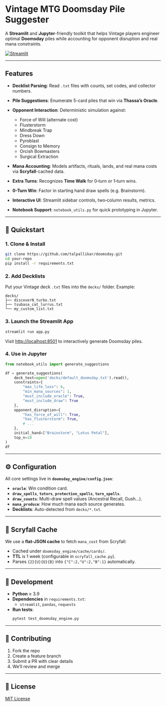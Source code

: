 
# Vintage MTG Doomsday Pile Suggester

A **Streamlit** and **Jupyter**-friendly toolkit that helps Vintage players engineer optimal **Doomsday** piles while accounting for opponent disruption and real mana constraints.

[![Streamlit](https://static.streamlit.io/badges/streamlit_badge_black_white.svg)](https://share.streamlit.io/your-user/your-repo/main/app.py)

---

## Features

- **Decklist Parsing**: Read `.txt` files with counts, set codes, and collector numbers.
- **Pile Suggestions**: Enumerate 5-card piles that win via **Thassa’s Oracle**.
- **Opponent Interaction**: Deterministic simulation against:

  - Force of Will (alternate cost)
  - Flusterstorm
  - Mindbreak Trap
  - Dress Down
  - Pyroblast
  - Consign to Memory
  - Orcish Bowmasters
  - Surgical Extraction

- **Mana Accounting**: Models artifacts, rituals, lands, and real mana costs 
  via **Scryfall**-cached data.
- **Extra Turns**: Recognizes **Time Walk** for 0‑turn or 1‑turn wins.
- **0-Turn Win**: Factor in starting hand draw spells (e.g. Brainstorm).
- **Interactive UI**: Streamlit sidebar controls, two‑column results, metrics.
- **Notebook Support**: `notebook_utils.py` for quick prototyping in Jupyter.

---

## 🚀 Quickstart

### 1. Clone & Install

```bash
git clone https://github.com/talpallikar/doomsday.git
cd your-repo
pip install -r requirements.txt
```

### 2. Add Decklists

Put your Vintage deck `.txt` files into the `decks/` folder. Example:

```
decks/
├── discoverN_turbo.txt
├── tsubasa_cat_lurrus.txt
└── my_custom_list.txt
```

### 3. Launch the Streamlit App

```bash
streamlit run app.py
```

Visit <http://localhost:8501> to interactively generate Doomsday piles.

### 4. Use in Jupyter

```python
from notebook_utils import generate_suggestions

df = generate_suggestions(
    deck_text=open('decks/default_doomsday.txt').read(),
    constraints={
        "max_life_loss": 6,
        "min_mana_sources": 1,
        "must_include_oracle": True,
        "must_include_draw": True
    },
    opponent_disruption={
        "has_force_of_will": True,
        "has_flusterstorm": True,
        # ...
    },
    initial_hand=["Brainstorm", "Lotus Petal"],
    top_n=10
)
df
```

---

## ⚙️ Configuration

All core settings live in **`doomsday_engine/config.json`**:

- **`oracle`**: Win condition card.
- **`draw_spells`**, **`tutors`**, **`protection_spells`**, **`turn_spells`**.
- **`draw_counts`**: Multi-draw spell values (Ancestral Recall, Gush...).
- **`mana_produce`**: How much mana each source generates.
- **Decklists**: Auto-detected from `decks/*.txt`.

---

## 💾 Scryfall Cache

We use a **flat-JSON cache** to fetch `mana_cost` from Scryfall:

- Cached under `doomsday_engine/cache/cards/`.
- **TTL** is 1 week (configurable in `scryfall_cache.py`).
- Parses `{2}{U}{U}{B}` into `{"C":2,"U":2,"B":1}` automatically.

---

## 🔧 Development

- **Python** ≥ 3.9
- **Dependencies** in `requirements.txt`:
  - `streamlit`, `pandas`, `requests`
- **Run tests**:
  ```bash
  pytest test_doomsday_engine.py
  ```

---

## 🙏 Contributing

1. Fork the repo  
2. Create a feature branch  
3. Submit a PR with clear details  
4. We’ll review and merge 

---

## 📄 License

[MIT License](LICENSE)

